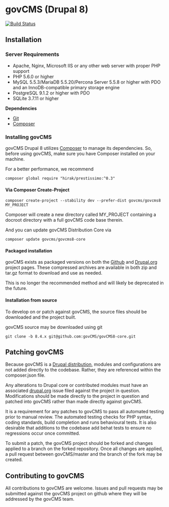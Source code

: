 # govCMS (Drupal 8)

[![Build Status](https://travis-ci.org/govCMS/govCMS8-core.svg?branch=8.4.x)](https://travis-ci.org/govCMS/govCMS8-core)

## Installation

### Server Requirements

* Apache, Nginx, Microsoft IIS or any other web server with proper PHP support
* PHP 5.6.0 or higher
* MySQL 5.5.3/MariaDB 5.5.20/Percona Server 5.5.8 or higher with PDO and an InnoDB-compatible primary storage engine
* PostgreSQL 9.1.2 or higher with PDO
* SQLite 3.7.11 or higher

**Dependencies**

* [Git](http://git-scm.com/)
* [Composer](https://getcomposer.org/)

### Installing govCMS

govCMS Drupal 8 utilizes [Composer](https://getcomposer.org/) to manage its dependencies. So, before using govCMS, make sure you have Composer installed on your machine.

For a better performance, we recommend

```
composer global require "hirak/prestissimo:^0.3"
```

#### Via Composer Create-Project

```
composer create-project --stability dev --prefer-dist govcms/govcms8 MY_PROJECT
```

Composer will create a new directory called MY_PROJECT containing a docroot directory with a full govCMS code base therein.

And you can update govCMS Distribution Core via

```
composer update govcms/govcms8-core
```

#### Packaged installation

govCMS exists as packaged versions on both the [Github](https://github.com/govCMS/govCMS8) and [Drupal.org](https://www.drupal.org/project/govcms) project pages. These compressed archives are available in both zip and tar.gz format to download and use as needed.

This is no longer the recommended method and will likely be deprecated in the future.

#### Installation from source

To develop on or patch against govCMS, the source files should be downloaded and the project built.

govCMS source may be downloaded using git

```
git clone -b 8.4.x git@github.com:govCMS/govCMS8-core.git
```

## Patching govCMS

Because govCMS is a [Drupal distribution](https://www.drupal.org/documentation/build/distributions), modules and configurations are not added directly to the codebase. Rather, they are referenced within the composer.json file.

Any alterations to Drupal core or contributed modules must have an associated [drupal.org](https://www.drupal.org) issue filed against the project in question. Modifications should be made directly to the project in question and patched into govCMS rather than made directly against govCMS.

It is a requirement for any patches to govCMS to pass all automated testing prior to manual review. The automated testing checks for PHP syntax, coding standards, build completion and runs behavioural tests. It is also desirable that additions to the codebase add behat tests to ensure no regressions occur once committed.

To submit a patch, the govCMS project should be forked and changes applied to a branch on the forked repository. Once all changes are applied, a pull request between govCMS/master and the branch of the fork may be created.


## Contributing to govCMS

All contributions to govCMS are welcome. Issues and pull requests may be submitted against the govCMS project on github where they will be addressed by the govCMS team.
